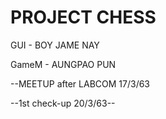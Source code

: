 # PROJECT CHESS

GUI - BOY JAME NAY

GameM - AUNGPAO PUN

--MEETUP after LABCOM 17/3/63

--1st check-up 20/3/63--
